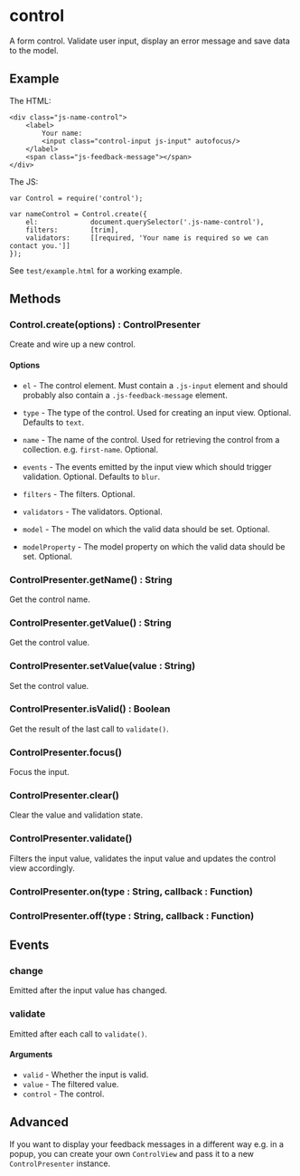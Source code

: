 # control

A form control. Validate user input, display an error message and save data to the model.

## Example

The HTML:

    <div class="js-name-control">
        <label>
            Your name:
            <input class="control-input js-input" autofocus/>
        </label>
        <span class="js-feedback-message"></span>
    </div>

The JS:
    
    var Control = require('control');
    
    var nameControl = Control.create({
        el:             document.querySelector('.js-name-control'),
        filters:        [trim],
        validators:     [[required, 'Your name is required so we can contact you.']]
    });
    
See `test/example.html` for a working example.

## Methods

### Control.create(options) : ControlPresenter

Create and wire up a new control.

#### Options

 - `el` - The control element. Must contain a `.js-input` element and should probably also contain a `.js-feedback-message` element.
 - `type` - The type of the control. Used for creating an input view. Optional. Defaults to `text`.
 - `name` - The name of the control. Used for retrieving the control from a collection. e.g. `first-name`. Optional. 
 - `events` - The events emitted by the input view which should trigger validation. Optional. Defaults to `blur`.
 - `filters` - The filters. Optional. 
 - `validators` - The validators. Optional. 
 
 - `model` - The model on which the valid data should be set. Optional.
 - `modelProperty` - The model property on which the valid data should be set. Optional.

### ControlPresenter.getName() : String

Get the control name.

### ControlPresenter.getValue() : String

Get the control value.

### ControlPresenter.setValue(value : String)

Set the control value.

### ControlPresenter.isValid() : Boolean

Get the result of the last call to `validate()`. 

### ControlPresenter.focus()

Focus the input.

### ControlPresenter.clear()

Clear the value and validation state.

### ControlPresenter.validate()

Filters the input value, validates the input value and updates the control view accordingly.

### ControlPresenter.on(type : String, callback : Function)

### ControlPresenter.off(type : String, callback : Function)

## Events

### change

Emitted after the input value has changed.

### validate

Emitted after each call to `validate()`.

#### Arguments

- `valid` - Whether the input is valid.
- `value` - The filtered value.
- `control` - The control.

## Advanced

If you want to display your feedback messages in a different way e.g. in a popup, you can create your own `ControlView` 
and pass it to a new `ControlPresenter` instance.